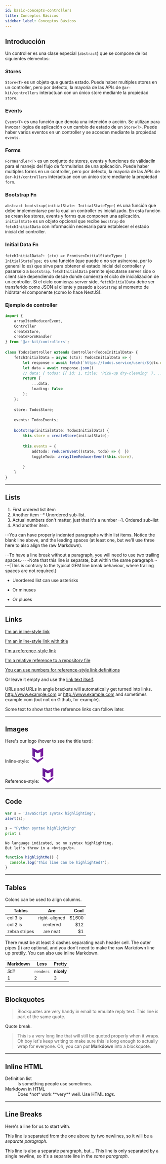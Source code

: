 ```yaml
---
id: basic-concepts-controllers
title: Conceptos Básicos
sidebar_label: Conceptos Básicos
---
```


## Introducción

Un controller es una clase especial (`abstract`) que se compone de los siguientes elementos:

### Stores
`Store<T>` es un objeto que guarda estado. Puede haber multiples stores en un controller, pero por defecto, la mayoría de las APIs de `@ar-kit/controllers` interactuan con un único store mediante la propiedad `store`.

### Events
`Event<T>` es una función que denota una intención o acción. Se utilizan para invocar lógica de aplicación o un cambio de estado de un `Store<T>`. Puede haber varios eventos en un controller y se acceden mediante la propiedad `events`.

### Forms
`FormHandler<T>` es un conjunto de stores, events y funciones de válidaciín para el manejo del flujo de formularios de una aplicación. Puede haber multiples forms en un controller, pero por defecto, la mayoría de las APIs de `@ar-kit/controllers` interactuan con un único store mediante la propiedad `form`.

### Bootstrap Fn
`abstract bootstrap(initialState: InitialStateType)` es una función que debe implementarse por la cual un controller es inicializado. En esta función se crean los stores, events y forms que componen una aplicación. `initialState` es un objeto opcional que recibe `boostrap` de `fetchInitialData` con información necesaria para establecer el estado inicial del controller.

### Initial Data Fn
`fetchInitialData?: (ctx) => Promise<InitialStateType> | InitialStateType;` es una función (que puede o no ser asíncrona, por lo general lo es) que sirve para obtener el estado inicial del controller y pasarselo a `bootstrap`. `fetchInitialData` permite ejecutarse server side o client side dependiendo desde donde comienza el ciclo de inicialización de un controller. Si el ciclo comienza server side, `fetchInitialData` debe ser transferido como JSON al cliente y pasado a `bootstrap` al momento de hidratar el componente (como lo hace NextJS).

### Ejemplo de controller

```typescript
import {
    arrayItemReducerEvent,
    Controller
    createStore, 
    createFormHandler
} from '@ar-kit/controllers';

class TodosController extends Controller<TodosInitialData> {
    fetchInitialData = async (ctx): TodosInitialData => {
        let response = await fetch(`https://todos.service/users/${ctx.query.id}`);
        let data = await response.json()
        // data: { todos: [{ id: 1, title: 'Pick-up dry-cleaning' }, ...] }
        return {
            ...data,
            loading: false
        };
    };

    store: TodosStore;

    events: TodosEvents;

    bootstrap(initialState: TodosInitialData) {
        this.store = createStore(initialState);

        this.events = {
            addtodo: reducerEvent((state, todo) => {  })
            toggleTodo: arrayItemReducerEvent(this.store),

        }
    }
}
```

---

## Lists

1. First ordered list item
1. Another item ⋅⋅\* Unordered sub-list.
1. Actual numbers don't matter, just that it's a number ⋅⋅1. Ordered sub-list
1. And another item.

⋅⋅⋅You can have properly indented paragraphs within list items. Notice the blank line above, and the leading spaces (at least one, but we'll use three here to also align the raw Markdown).

⋅⋅⋅To have a line break without a paragraph, you will need to use two trailing spaces.⋅⋅ ⋅⋅⋅Note that this line is separate, but within the same paragraph.⋅⋅ ⋅⋅⋅(This is contrary to the typical GFM line break behaviour, where trailing spaces are not required.)

- Unordered list can use asterisks

* Or minuses

- Or pluses

---

## Links

[I'm an inline-style link](https://www.google.com)

[I'm an inline-style link with title](https://www.google.com "Google's Homepage")

[I'm a reference-style link][arbitrary case-insensitive reference text]

[I'm a relative reference to a repository file](../blob/master/LICENSE)

[You can use numbers for reference-style link definitions][1]

Or leave it empty and use the [link text itself].

URLs and URLs in angle brackets will automatically get turned into links. http://www.example.com or <http://www.example.com> and sometimes example.com (but not on Github, for example).

Some text to show that the reference links can follow later.

[arbitrary case-insensitive reference text]: https://www.mozilla.org
[1]: http://slashdot.org
[link text itself]: http://www.reddit.com

---

## Images

Here's our logo (hover to see the title text):

Inline-style: ![alt text](https://github.com/adam-p/markdown-here/raw/master/src/common/images/icon48.png 'Logo Title Text 1')

Reference-style: ![alt text][logo]

[logo]: https://github.com/adam-p/markdown-here/raw/master/src/common/images/icon48.png 'Logo Title Text 2'

---

## Code

```javascript
var s = 'JavaScript syntax highlighting';
alert(s);
```

```python
s = "Python syntax highlighting"
print s
```

```
No language indicated, so no syntax highlighting.
But let's throw in a <b>tag</b>.
```

```js {2}
function highlightMe() {
  console.log('This line can be highlighted!');
}
```

---

## Tables

Colons can be used to align columns.

| Tables        |      Are      |   Cool |
| ------------- | :-----------: | -----: |
| col 3 is      | right-aligned | \$1600 |
| col 2 is      |   centered    |   \$12 |
| zebra stripes |   are neat    |    \$1 |

There must be at least 3 dashes separating each header cell. The outer pipes (|) are optional, and you don't need to make the raw Markdown line up prettily. You can also use inline Markdown.

| Markdown | Less      | Pretty     |
| -------- | --------- | ---------- |
| _Still_  | `renders` | **nicely** |
| 1        | 2         | 3          |

---

## Blockquotes

> Blockquotes are very handy in email to emulate reply text. This line is part of the same quote.

Quote break.

> This is a very long line that will still be quoted properly when it wraps. Oh boy let's keep writing to make sure this is long enough to actually wrap for everyone. Oh, you can _put_ **Markdown** into a blockquote.

---

## Inline HTML

<dl>
  <dt>Definition list</dt>
  <dd>Is something people use sometimes.</dd>

  <dt>Markdown in HTML</dt>
  <dd>Does *not* work **very** well. Use HTML <em>tags</em>.</dd>
</dl>

---

## Line Breaks

Here's a line for us to start with.

This line is separated from the one above by two newlines, so it will be a _separate paragraph_.

This line is also a separate paragraph, but... This line is only separated by a single newline, so it's a separate line in the _same paragraph_.
